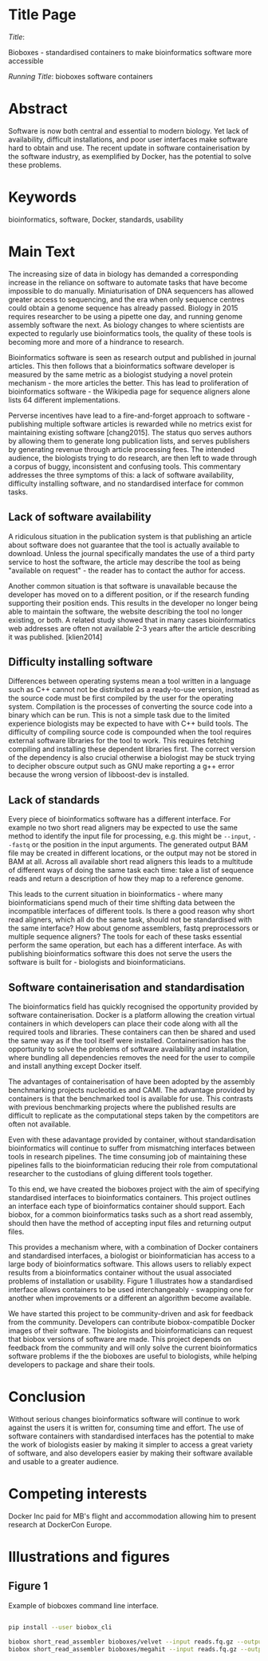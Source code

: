 # Title Page

*Title*:

Bioboxes - standardised containers to make bioinformatics software more accessible

*Running Title*: bioboxes software containers

# Abstract

Software is now both central and essential to modern biology. Yet lack of
availability, difficult installations, and poor user interfaces make software
hard to obtain and use. The recent update in software containerisation by the
software industry, as exemplified by Docker, has the potential to solve these
problems.

# Keywords

bioinformatics, software, Docker, standards, usability

# Main Text

The increasing size of data in biology has demanded a corresponding increase in
the reliance on software to automate tasks that have become impossible to do
manually. Miniaturisation of DNA sequencers has allowed greater access to
sequencing, and the era when only sequence centres could obtain a genome
sequence has already passed. Biology in 2015 requires researcher to be using a
pipette one day, and running genome assembly software the next. As biology
changes to where scientists are expected to regularly use bioinformatics tools,
the quality of these tools is becoming more and more of a hindrance to
research.

Bioinformatics software is seen as research output and published in journal
articles. This then follows that a bioinformatics software developer is
measured by the same metric as a biologist studying a novel protein mechanism -
the more articles the better. This has lead to proliferation of bioinformatics
software - the Wikipedia page for sequence aligners alone lists 64 different
implementations.

Perverse incentives have lead to a fire-and-forget approach to software -
publishing multiple software articles is rewarded while no metrics exist for
maintaining existing software [chang2015]. The status quo serves authors by
allowing them to generate long publication lists, and serves publishers by
generating revenue through article processing fees. The intended audience, the
biologists trying to do research, are then left to wade through a corpus of
buggy, inconsistent and confusing tools. This commentary addresses the three
symptoms of this: a lack of software availability, difficulty installing
software, and no standardised interface for common tasks.

## Lack of software availability

A ridiculous situation in the publication system is that publishing an article
about software does not guarantee that the tool is actually available to
download. Unless the journal specifically mandates the use of a third party
service to host the software, the article may describe the tool as being
"available on request" - the reader has to contact the author for access.

Another common situation is that software is unavailable because the developer
has moved on to a different position, or if the research funding supporting
their position ends. This results in the developer no longer being able to
maintain the software, the website describing the tool no longer existing, or
both. A related study showed that in many cases bioinformatics web addresses
are often not available 2-3 years after the article describing it was
published. [klien2014]

## Difficulty installing software

Differences between operating systems mean a tool written in a language such as
C++ cannot not be distributed as a ready-to-use version, instead as the source
code must be first compiled by the user for the operating system. Compilation
is the processes of converting the source code into a binary which can be run.
This is not a simple task due to the limited experience biologists may be
expected to have with C++ build tools. The difficulty of compiling source code
is compounded when the tool requires external software libraries for the tool
to work. This requires fetching compiling and installing these dependent
libraries first. The correct version of the dependency is also crucial
otherwise a biologist may be stuck trying to decipher obscure output such as
GNU make reporting a g++ error because the wrong version of libboost-dev is
installed.

## Lack of standards

Every piece of bioinformatics software has a different interface. For example
no two short read aligners may be expected to use the same method to identify
the input file for processing, e.g. this might be `--input`, `--fastq` or the
position in the input arguments. The generated output BAM file may be created
in different locations, or the output may not be stored in BAM at all. Across
all available short read aligners this leads to a multitude of different ways
of doing the same task each time: take a list of sequence reads and return a
description of how they map to a reference genome.

This leads to the current situation in bioinformatics - where many
bioinformaticians spend much of their time shifting data between the
incompatible interfaces of different tools. Is there a good reason why short
read aligners, which all do the same task, should not be standardised with the
same interface? How about genome assemblers, fastq preprocessors or multiple
sequence aligners? The tools for each of these tasks essential perform the same
operation, but each has a different interface. As with publishing
bioinformatics software this does not serve the users the software is built for
\- biologists and bioinformaticians.

## Software containerisation and standardisation

The bioinformatics field has quickly recognised the opportunity provided by
software containerisation. Docker is a platform allowing the creation virtual
containers in which developers can place their code along with all the required
tools and libraries. These containers can then be shared and used the same way
as if the tool itself were installed. Containerisation has the opportunity to
solve the problems of software availability and installation, where bundling
all dependencies removes the need for the user to compile and install anything
except Docker itself.

The advantages of containerisation of have been adopted by the assembly
benchmarking projects nucleotid.es and CAMI. The advantage provided by
containers is that the benchmarked tool is available for use. This contrasts
with previous benchmarking projects where the published results are difficult
to replicate as the computational steps taken by the competitors are often not
available.

Even with these adavantage provided by container, without standardisation
bioinformatics will continue to suffer from mismatching interfaces between
tools in research pipelines. The time consuming job of maintaining these
pipelines falls to the bioinformatician reducing their role from computational
researcher to the custodians of gluing different tools together.

To this end, we have created the bioboxes project with the aim of specifying
standardised interfaces to bioinformatics containers. This project outlines an
interface each type of bioinformatics container should support. Each biobox,
for a common bioinformatics tasks such as a short read assembly, should then
have the method of accepting input files and returning output files.

This provides a mechanism where, with a combination of Docker containers and
standardised interfaces, a biologist or bioinformatician has access to a large
body of bioinformatics software. This allows users to reliably expect results
from a bioinformatics container without the usual associated problems of
installation or usability. Figure 1 illustrates how a standardised interface
allows containers to be used interchangeably - swapping one for another when
improvements or a different an algorithm become available. 

We have started this project to be community-driven and ask for feedback from
the community. Developers can contribute biobox-compatible Docker images of
their software. The biologists and bioinformaticians can request that biobox
versions of software are made. This project depends on feedback from the
community and will only solve the current bioinformatics software problems if
the the bioboxes are useful to biologists, while helping developers to package
and share their tools.

# Conclusion

Without serious changes bioinformatics software will continue to work against
the users it is written for, consuming time and effort. The use of software
containers with standardised interfaces has the potential to make the work of
biologists easier by making it simpler to access a great variety of software,
and also developers easier by making their software available and usable to a
greater audience.

# Competing interests

Docker Inc paid for MB's flight and accommodation allowing him to present
research at DockerCon Europe.

# Illustrations and figures

## Figure 1

Example of bioboxes command line interface.

``` bash

pip install --user biobox_cli

biobox short_read_assembler bioboxes/velvet --input reads.fq.gz --output contigs.fa
biobox short_read_assembler bioboxes/megahit --input reads.fq.gz --output contigs.fa

```
